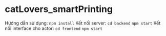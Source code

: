 # catLovers_smartPrinting
Hướng dẫn sử dụng:
`npm install`
Kết nối server: `cd backend` `npm start` 
Kết nối interface cho actor: `cd frontend` `npm start`
